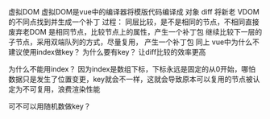 虚拟DOM
虚拟DOM是vue中的编译器将模版代码编译成 对象
diff
将新老 VDOM 的不同点找到并生成一个补丁
过程：
同层比较，是不是相同的节点，不相同直接废弃老DOM
是相同节点，比较节点上的属性，产生一个补丁包
继续比较下一层的子节点，采用双端队列的方式，尽量复用， 产生一个补丁包
同上
vue中为什么不建议使用index做key？
为什么要有key？ 让diff比较的效率更高

为什么不能用index？ 因为index是数组下标，下标永远是固定的从0开始，哪怕数据只是发生了位置变更，key就会不一样，这就会导致原本可以复用的节点被认定为不可复用，浪费渲染性能

可不可以用随机数做key？